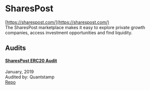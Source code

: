 
# SharesPost
  
[https://sharespost.com/](https://sharespost.com/)<br>
The SharesPost marketplace makes it easy to explore private growth companies, access investment opportunities and find liquidity.


## Audits



#### [SharesPost ERC20 Audit](https://certificate.quantstamp.com/full/shares-post-erc-20)

January, 2019<br>
Audited by: Quantstamp<br>
[Repo](https://github.com/privsecx/glass-poc)
      

  



